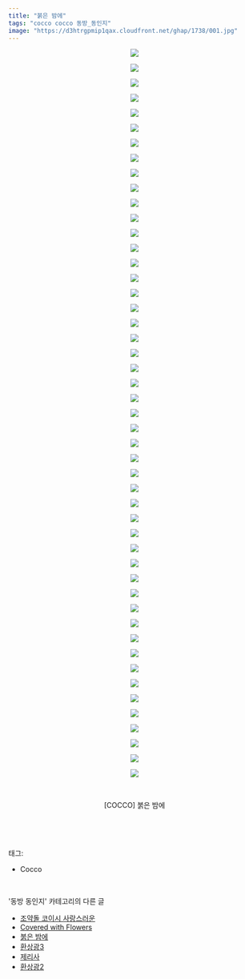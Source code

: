 ```yaml
---
title: "붉은 밤에"
tags: "cocco cocco 동방_동인지"
image: "https://d3htrgpmip1qax.cloudfront.net/ghap/1738/001.jpg"
---
```

<div class="article">
<p style="text-align: center; clear: none; float: none;"><img src="{{ site.imgserver5 }}/ghap/1738/001.jpg"/></p>
<p style="text-align: center; clear: none; float: none;"><img src="{{ site.imgserver5 }}/ghap/1738/002.jpg"/></p>
<p style="text-align: center; clear: none; float: none;"><img src="{{ site.imgserver5 }}/ghap/1738/003.jpg"/></p>
<p style="text-align: center; clear: none; float: none;"><img src="{{ site.imgserver5 }}/ghap/1738/004.jpg"/></p>
<p style="text-align: center; clear: none; float: none;"><img src="{{ site.imgserver5 }}/ghap/1738/005.jpg"/></p>
<p style="text-align: center; clear: none; float: none;"><img src="{{ site.imgserver5 }}/ghap/1738/006.jpg"/></p>
<p style="text-align: center; clear: none; float: none;"><img src="{{ site.imgserver5 }}/ghap/1738/007.jpg"/></p>
<p style="text-align: center; clear: none; float: none;"><img src="{{ site.imgserver5 }}/ghap/1738/008.jpg"/></p>
<p style="text-align: center; clear: none; float: none;"><img src="{{ site.imgserver5 }}/ghap/1738/009.jpg"/></p>
<p style="text-align: center; clear: none; float: none;"><img src="{{ site.imgserver5 }}/ghap/1738/010.jpg"/></p>
<p style="text-align: center; clear: none; float: none;"><img src="{{ site.imgserver5 }}/ghap/1738/011.jpg"/></p>
<p style="text-align: center; clear: none; float: none;"><img src="{{ site.imgserver5 }}/ghap/1738/012.jpg"/></p>
<p style="text-align: center; clear: none; float: none;"><img src="{{ site.imgserver5 }}/ghap/1738/013.jpg"/></p>
<p style="text-align: center; clear: none; float: none;"><img src="{{ site.imgserver5 }}/ghap/1738/014.jpg"/></p>
<p style="text-align: center; clear: none; float: none;"><img src="{{ site.imgserver5 }}/ghap/1738/015.jpg"/></p>
<p style="text-align: center; clear: none; float: none;"><img src="{{ site.imgserver5 }}/ghap/1738/016.jpg"/></p>
<p style="text-align: center; clear: none; float: none;"><img src="{{ site.imgserver5 }}/ghap/1738/017.jpg"/></p>
<p style="text-align: center; clear: none; float: none;"><img src="{{ site.imgserver5 }}/ghap/1738/018.jpg"/></p>
<p style="text-align: center; clear: none; float: none;"><img src="{{ site.imgserver5 }}/ghap/1738/019.jpg"/></p>
<p style="text-align: center; clear: none; float: none;"><img src="{{ site.imgserver5 }}/ghap/1738/020.jpg"/></p>
<p style="text-align: center; clear: none; float: none;"><img src="{{ site.imgserver5 }}/ghap/1738/021.jpg"/></p>
<p style="text-align: center; clear: none; float: none;"><img src="{{ site.imgserver5 }}/ghap/1738/022.jpg"/></p>
<p style="text-align: center; clear: none; float: none;"><img src="{{ site.imgserver5 }}/ghap/1738/023.jpg"/></p>
<p style="text-align: center; clear: none; float: none;"><img src="{{ site.imgserver5 }}/ghap/1738/024.jpg"/></p>
<p style="text-align: center; clear: none; float: none;"><img src="{{ site.imgserver5 }}/ghap/1738/025.jpg"/></p>
<p style="text-align: center; clear: none; float: none;"><img src="{{ site.imgserver5 }}/ghap/1738/026.jpg"/></p>
<p style="text-align: center; clear: none; float: none;"><img src="{{ site.imgserver5 }}/ghap/1738/027.jpg"/></p>
<p style="text-align: center; clear: none; float: none;"><img src="{{ site.imgserver5 }}/ghap/1738/028.jpg"/></p>
<p style="text-align: center; clear: none; float: none;"><img src="{{ site.imgserver5 }}/ghap/1738/029.jpg"/></p>
<p style="text-align: center; clear: none; float: none;"><img src="{{ site.imgserver5 }}/ghap/1738/030.jpg"/></p>
<p style="text-align: center; clear: none; float: none;"><img src="{{ site.imgserver5 }}/ghap/1738/031.jpg"/></p>
<p style="text-align: center; clear: none; float: none;"><img src="{{ site.imgserver5 }}/ghap/1738/032.jpg"/></p>
<p style="text-align: center; clear: none; float: none;"><img src="{{ site.imgserver5 }}/ghap/1738/033.jpg"/></p>
<p style="text-align: center; clear: none; float: none;"><img src="{{ site.imgserver5 }}/ghap/1738/034.jpg"/></p>
<p style="text-align: center; clear: none; float: none;"><img src="{{ site.imgserver5 }}/ghap/1738/035.jpg"/></p>
<p style="text-align: center; clear: none; float: none;"><img src="{{ site.imgserver5 }}/ghap/1738/036.jpg"/></p>
<p style="text-align: center; clear: none; float: none;"><img src="{{ site.imgserver5 }}/ghap/1738/037.jpg"/></p>
<p style="text-align: center; clear: none; float: none;"><img src="{{ site.imgserver5 }}/ghap/1738/038.jpg"/></p>
<p style="text-align: center; clear: none; float: none;"><img src="{{ site.imgserver5 }}/ghap/1738/039.jpg"/></p>
<p style="text-align: center; clear: none; float: none;"><img src="{{ site.imgserver5 }}/ghap/1738/040.jpg"/></p>
<p style="text-align: center; clear: none; float: none;"><img src="{{ site.imgserver5 }}/ghap/1738/041.jpg"/></p>
<p style="text-align: center; clear: none; float: none;"><img src="{{ site.imgserver5 }}/ghap/1738/042.jpg"/></p>
<p style="text-align: center; clear: none; float: none;"><img src="{{ site.imgserver5 }}/ghap/1738/043.jpg"/></p>
<p style="text-align: center; clear: none; float: none;"><img src="{{ site.imgserver5 }}/ghap/1738/044.jpg"/></p>
<p style="text-align: center; clear: none; float: none;"><img src="{{ site.imgserver5 }}/ghap/1738/045.jpg"/></p>
<p style="text-align: center; clear: none; float: none;"><img src="{{ site.imgserver5 }}/ghap/1738/046.jpg"/></p>
<p style="text-align: center; clear: none; float: none;"><img src="{{ site.imgserver5 }}/ghap/1738/047.jpg"/></p>
<p style="text-align: center; clear: none; float: none;"><img src="{{ site.imgserver5 }}/ghap/1738/048.jpg"/></p>
<p style="text-align: center; clear: none; float: none;"><img src="{{ site.imgserver5 }}/ghap/1738/049.jpg"/></p>
<p style="text-align: center; clear: none; float: none;"><br/></p>
<p style="text-align: center; clear: none; float: none;">[COCCO] 붉은 밤에</p>
<p><br/></p>
</div><br/>
<div class="tagTrail">
<p>태그: </p>
<ul>
<li>Cocco</li>
</ul>
</div><br/>
<div class="another">
<p>'동방 동인지' 카테고리의 다른 글</p>
<ul>
<li><a href="/ghap_1741">조약돌 코이시 사랑스러운</a></li>
<li><a href="/ghap_1739">Covered with Flowers</a></li>
<li><a href="/ghap_1738">붉은 밤에</a></li>
<li><a href="/ghap_1736">환상광3</a></li>
<li><a href="/ghap_1735">제리사</a></li>
<li><a href="/ghap_1734">환상광2</a></li>
</ul>
</div><br/>
<div class="cb_module cb_fluid">
<div class="cb_wrt cb_profile">
</div><!-- commentList close -->
</div><br/>
